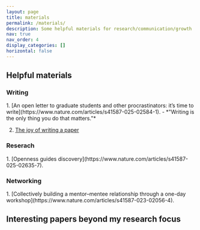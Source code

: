 ```yaml
---
layout: page
title: materials
permalink: /materials/
description: Some helpful materials for research/communication/growth
nav: true
nav_order: 4
display_categories: []
horizontal: false
---
```


<h2>Helpful materials</h2>
<h3>Writing</h3>
1. [An open letter to graduate students and other procrastinators: it’s time to write](https://www.nature.com/articles/s41587-025-02584-1).  
    - *"Writing is the only thing you do that matters."*

2. [The joy of writing a paper](https://publications.ersnet.org/content/breathe/4/3/224)

<h3>Reserach</h3>
1. [Openness guides discovery](https://www.nature.com/articles/s41587-025-02635-7).

<h3>Networking</h3>
1. [Collectively building a mentor–mentee relationship through a one-day workshop](https://www.nature.com/articles/s41587-023-02056-4). 

<h2>Interesting papers beyond my research focus</h2>
